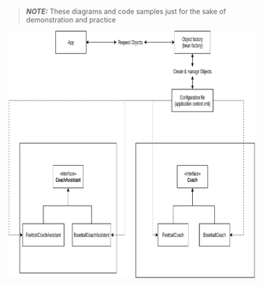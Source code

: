 > **_NOTE:_** These diagrams and code samples just for the sake of demonstration and practice

<img src="./diagrams/class-structure.png" width="100%" height="500">
